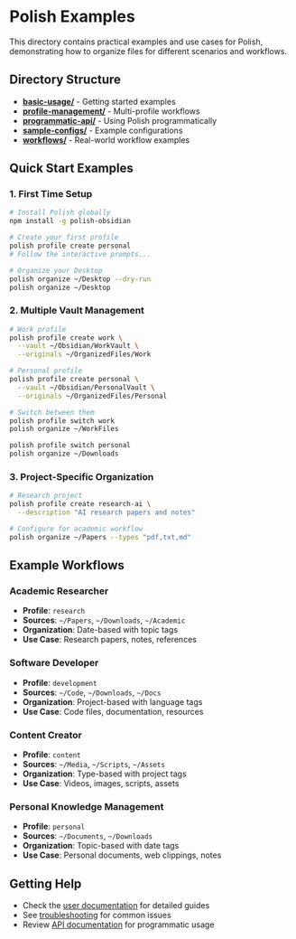 # Polish Examples

This directory contains practical examples and use cases for Polish, demonstrating how to organize files for different scenarios and workflows.

## Directory Structure

- **[basic-usage/](basic-usage/)** - Getting started examples
- **[profile-management/](profile-management/)** - Multi-profile workflows
- **[programmatic-api/](programmatic-api/)** - Using Polish programmatically
- **[sample-configs/](sample-configs/)** - Example configurations
- **[workflows/](workflows/)** - Real-world workflow examples

## Quick Start Examples

### 1. First Time Setup

```bash
# Install Polish globally
npm install -g polish-obsidian

# Create your first profile
polish profile create personal
# Follow the interactive prompts...

# Organize your Desktop
polish organize ~/Desktop --dry-run
polish organize ~/Desktop
```

### 2. Multiple Vault Management

```bash
# Work profile
polish profile create work \
  --vault ~/Obsidian/WorkVault \
  --originals ~/OrganizedFiles/Work

# Personal profile  
polish profile create personal \
  --vault ~/Obsidian/PersonalVault \
  --originals ~/OrganizedFiles/Personal

# Switch between them
polish profile switch work
polish organize ~/WorkFiles

polish profile switch personal
polish organize ~/Downloads
```

### 3. Project-Specific Organization

```bash
# Research project
polish profile create research-ai \
  --description "AI research papers and notes"

# Configure for academic workflow
polish organize ~/Papers --types "pdf,txt,md"
```

## Example Workflows

### Academic Researcher
- **Profile**: `research`
- **Sources**: `~/Papers`, `~/Downloads`, `~/Academic`
- **Organization**: Date-based with topic tags
- **Use Case**: Research papers, notes, references

### Software Developer
- **Profile**: `development` 
- **Sources**: `~/Code`, `~/Downloads`, `~/Docs`
- **Organization**: Project-based with language tags
- **Use Case**: Code files, documentation, resources

### Content Creator
- **Profile**: `content`
- **Sources**: `~/Media`, `~/Scripts`, `~/Assets` 
- **Organization**: Type-based with project tags
- **Use Case**: Videos, images, scripts, assets

### Personal Knowledge Management
- **Profile**: `personal`
- **Sources**: `~/Documents`, `~/Downloads`
- **Organization**: Topic-based with date tags
- **Use Case**: Personal documents, web clippings, notes

## Getting Help

- Check the [user documentation](../docs/) for detailed guides
- See [troubleshooting](../docs/troubleshooting.md) for common issues
- Review [API documentation](../api-docs/) for programmatic usage